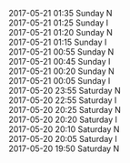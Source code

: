 2017-05-21 01:35 Sunday  N  
2017-05-21 01:25 Sunday  I  
2017-05-21 01:20 Sunday  N  
2017-05-21 01:15 Sunday  I  
2017-05-21 00:55 Sunday  N  
2017-05-21 00:45 Sunday  I  
2017-05-21 00:20 Sunday  N  
2017-05-21 00:05 Sunday  I  
2017-05-20 23:55 Saturday  N  
2017-05-20 22:55 Saturday  I  
2017-05-20 20:25 Saturday  N  
2017-05-20 20:20 Saturday  I  
2017-05-20 20:10 Saturday  N  
2017-05-20 20:05 Saturday  I  
2017-05-20 19:50 Saturday  N  
